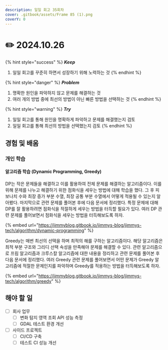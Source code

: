 ```yaml
---
description: 일일 회고 35회차
cover: .gitbook/assets/Frame 85 (1).png
coverY: 0
---
```


# ✏️ 2024.10.26

{% hint style="success" %}
_**Keep**_

1. 일일 회고를 꾸준히 하면서 성장하기 위해 노력하는 것
{% endhint %}

{% hint style="danger" %}
_**Problem**_

1. 명확한 원인을 파악하지 않고 문제를 해결하는 것
2. 여러 개의 방법 중에 최선의 방법이 아닌 빠른 방법을 선택하는 것
{% endhint %}

{% hint style="warning" %}
_**Try**_

1. 일일 회고를 통해 원인을 명확하게 파악하고 문제를 해결했는지 검토
2. 일일 회고를 통해 최선의 방법을 선택했는지 검토
{% endhint %}

## 경험 및 배움

### 개인 학습

#### 알고리즘 학습 (Dynamic Programming, Greedy)

DP는 작은 문제들을 해결하고 이를 활용하여 전체 문제를 해결하는 알고리즘이다. 이를 위해 문제를 나누고 해결하기 위한 점화식을 세우는 방법에 대해 학습을 했다. 그 후 피보나치 수와 최장 증가 부분 수열, 최장 공통 부분 수열에서 어떻게 적용될 수 있는지 알아봤다. 마지막으로 관련 문제를 풀어본 후에 다음 문서에 정리했다. 특정 문제에 대해 DP를 잘 활용하려면 점화식을 적절하게 세우는 방법을 터득할 필요가 있다. 여러 DP 관련 문제를 풀어보면서 점화식을 세우는 방법을 터득해보도록 하자.

{% embed url="https://jimmyblog.gitbook.io/jimmys-blog/jimmys-tech/algorithm/dynamic-programming" %}

Greedy는 매번 최선의 선택을 하며 최적의 해를 구하는 알고리즘이다. 해당 알고리즘은 최적 부분 구조와 그리디 선택 속성을 만족해야 문제를 해결할 수 있다. 관련 알고리즘으로 프림 알고리즘과 크루스칼 알고리즘에 대한 내용을 정리하고 관련 문제를 풀어본 후 다음 문서에 정리했다. 여러 Greedy 관련 문제를 풀어보면서 어떤 문제가 Greedy 알고리즘에 적절한 문제인지를 파악하며 Greedy를 적용하는 방법을 터득해보도록 하자.

{% embed url="https://jimmyblog.gitbook.io/jimmys-blog/jimmys-tech/algorithm/greedy" %}



## 해야 할 일

* [ ] 회사 업무
  * [ ] 변화 탐지 영역 조회 API 성능 측정
  * [ ] GDAL 테스트 환경 개선
* [ ] 사이드 프로젝트
  * [ ] CI/CD 구축
  * [ ] 테스트 CI 성능 개선
